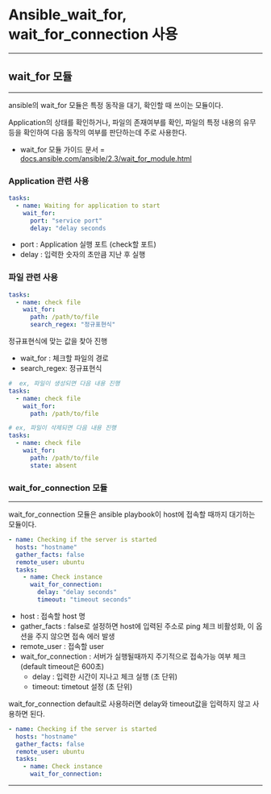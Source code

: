 # Ansible_wait_for, wait_for_connection 사용

---

## wait_for 모듈

---

ansible의 wait_for 모듈은 특정 동작을 대기, 확인할 때 쓰이는 모듈이다.

Application의 상태를 확인하거나, 파일의 존재여부를 확인, 파일의 특정 내용의 유무 등을 확인하여 다음 동작의 여부를 판단하는데 주로 사용한다.

- wait_for 모듈 가이드 문서
= [docs.ansible.com/ansible/2.3/wait_for_module.html](https://docs.ansible.com/ansible/2.3/wait_for_module.html)

### Application 관련 사용

```yaml
tasks:
  - name: Waiting for application to start
    wait_for:
      port: "service port"
      delay: "delay seconds
```

- port : Application 실행 포트 (check할 포트)
- delay : 입력한 숫자의 초만큼 지난 후 실행

### 파일 관련 사용

```yaml
tasks:
  - name: check file
    wait_for:
      path: /path/to/file
      search_regex: "정규표현식"
```

정규표현식에 맞는 값을 찾아 진행

- wait_for : 체크할 파일의 경로
- search_regex: 정규표현식

```yaml
#  ex, 파일이 생성되면 다음 내용 진행
tasks:
  - name: check file
    wait_for:
      path: /path/to/file

# ex, 파일이 삭제되면 다음 내용 진행
tasks:
  - name: check file
    wait_for:
      path: /path/to/file
      state: absent
```

### wait_for_connection 모듈

---

wait_for_connection 모듈은 ansible playbook이 host에 접속할 때까지 대기하는 모듈이다.

```yaml
- name: Checking if the server is started
  hosts: "hostname"
  gather_facts: false
  remote_user: ubuntu
  tasks:
    - name: Check instance
      wait_for_connection:
        delay: "delay seconds"
        timeout: "timeout seconds"
```

- host : 접속할 host 명
- gather_facts : false로 설정하면 host에 입력된 주소로 ping 체크 비활성화, 이 옵션을 주지 않으면 접속 에러 발생
- remote_user : 접속할 user
- wait_for_connection : 서버가 실행될때까지 주기적으로 접속가능 여부 체크 (default timeout은 600초)
    - delay : 입력한 시간이 지나고 체크 실행 (초 단위)
    - timeout: timetout 설정 (초 단위)

wait_for_connection default로 사용하러면 delay와 timeout값을 입력하지 않고 사용하면 된다.

```yaml
- name: Checking if the server is started
  hosts: "hostname"
  gather_facts: false
  remote_user: ubuntu
  tasks:
    - name: Check instance
      wait_for_connection:
```

---
